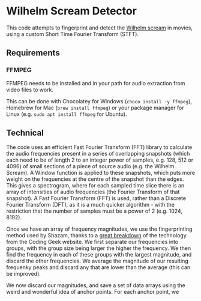 # Wilhelm Scream Detector

This code attempts to fingerprint and detect the [Wilhelm scream](https://intelligentsoundengineering.wordpress.com/2017/04/19/322/
) in movies, using a custom Short Time Fourier Transform (STFT).

## Requirements

### FFMPEG

FFMPEG needs to be installed and in your path for audio extraction from video files to work.

This can be done with Chocolatey for Windows (`choco install -y ffmpeg`), Homebrew for Mac (`brew install ffmpeg`) or your package manager for Linux (e.g. `sudo apt install ffmpeg` for Ubuntu).

## Technical

The code uses an efficient Fast Fourier Transform (FFT) library to calculate the audio frequencies present in a series of overlapping snapshots (which each need to be of length 2 to an integer power of samples, e.g. 128, 512 or 4096) of small sections of a piece of source audio (e.g. the Wilhelm Scream). A Window function is applied to these snapshots, which puts more weight on the frequencies at the centre of the snapshot than the edges. This gives a spectrogram, where for each sampled time slice there is an array of intensities of audio frequencies (the Fourier Transform of that snapshot). A Fast Fourier Transform (FFT) is used, rather than a Discrete Fourier Transform (DFT), as it is a much quicker algorithm - with the restriction that the number of samples must be a power of 2 (e.g. 1024, 8192).

Once we have an array of frequency magnitudes, we use the fingerprinting method used by Shazam, thanks to a [great breakdown](http://coding-geek.com/how-shazam-works/) of the technology from the Coding Geek website. We first separate our frequencies into groups, with the group size being larger the higher the frequency. We then find the frequency in each of these groups with the largest magnitude, and discard the other frequencies. We average the magnitude of our resulting frequenky peaks and discard any that are lower than the average (this can be improved).

We now discard our magnitudes, and save a set of data arrays using the weird and wonderful idea of anchor points. For each anchor point, we
